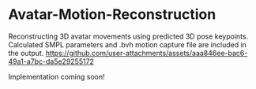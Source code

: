 # Avatar-Motion-Reconstruction
Reconstructing 3D avatar movements using predicted 3D pose keypoints. Calculated SMPL parameters and .bvh motion capture file are included in the output.
https://github.com/user-attachments/assets/aaa846ee-bac6-49a1-a7bc-da5e29255172

Implementation coming soon!
